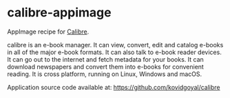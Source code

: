 # calibre-appimage

AppImage recipe for [Calibre](https://calibre-ebook.com/). 

calibre is an e-book manager. It can view, convert, edit and catalog e-books in all of the major e-book formats. It can also talk to e-book reader devices. It can go out to the internet and fetch metadata for your books. It can download newspapers and convert them into e-books for convenient reading. It is cross platform, running on Linux, Windows and macOS.


Application source code available at: https://github.com/kovidgoyal/calibre